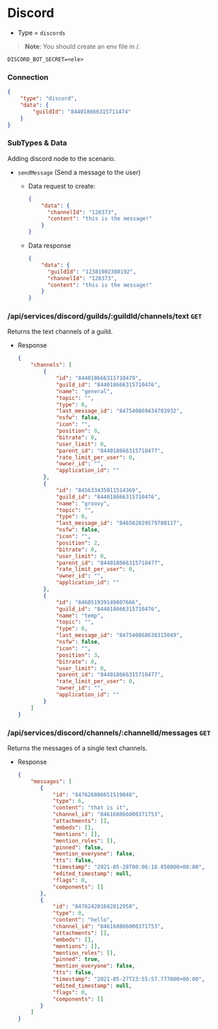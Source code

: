 # Discord
- Type = `discords`

> **Note**: You should create an env file in /.
```dotenv
DISCORD_BOT_SECRET=<ele>
```

### Connection
```json
{
    "type": "discord",
    "data": {
        "guildId": "844018666315711474"
    }
}
```

### SubTypes & Data
Adding discord node to the scenario.
- `sendMessage` (Send a message to the user)
    - Data request to create:
    
        ```json
        {
            "data": {
              "channelId": "128373",
              "content": "this is the message!"
            }
        }
        ```
    
    - Data response
        ```json
        {
            "data": {
              "guildId": "12381902380192",
              "channelId": "128373",
              "content": "this is the message!"
            }
        }
        ```
### /api/services/discord/guilds/:guildId/channels/text `GET`
Returns the text channels of a guild.
- Response
    ```json
    {
        "channels": [
            {
                "id": "844018666315710479",
                "guild_id": "844018666315710476",
                "name": "general",
                "topic": "",
                "type": 0,
                "last_message_id": "847540869434703932",
                "nsfw": false,
                "icon": "",
                "position": 0,
                "bitrate": 0,
                "user_limit": 0,
                "parent_id": "844018666315710477",
                "rate_limit_per_user": 0,
                "owner_id": "",
                "application_id": ""
            },
            {
                "id": "845633435011514369",
                "guild_id": "844018666315710476",
                "name": "groovy",
                "topic": "",
                "type": 0,
                "last_message_id": "846502029579780117",
                "nsfw": false,
                "icon": "",
                "position": 2,
                "bitrate": 0,
                "user_limit": 0,
                "parent_id": "844018666315710477",
                "rate_limit_per_user": 0,
                "owner_id": "",
                "application_id": ""
            },
            {
                "id": "846051939149807666",
                "guild_id": "844018666315710476",
                "name": "temp",
                "topic": "",
                "type": 0,
                "last_message_id": "847540868630315049",
                "nsfw": false,
                "icon": "",
                "position": 3,
                "bitrate": 0,
                "user_limit": 0,
                "parent_id": "844018666315710477",
                "rate_limit_per_user": 0,
                "owner_id": "",
                "application_id": ""
            }
        ]
    }
    ```
  
 ### /api/services/discord/channels/:channelId/messages `GET`
 Returns the messages of a single text channels.
 - Response
     ```json
     {
         "messages": [
            {
                "id": "847626806651519048",
                "type": 6,
                "content": "that is it",
                "channel_id": "846160866000371753",
                "attachments": [],
                "embeds": [],
                "mentions": [],
                "mention_roles": [],
                "pinned": false,
                "mention_everyone": false,
                "tts": false,
                "timestamp": "2021-05-28T00:06:18.850000+00:00",
                "edited_timestamp": null,
                "flags": 0,
                "components": []
            },
            {
                "id": "847624201682812958",
                "type": 0,
                "content": "hello",
                "channel_id": "846160866000371753",
                "attachments": [],
                "embeds": [],
                "mentions": [],
                "mention_roles": [],
                "pinned": true,
                "mention_everyone": false,
                "tts": false,
                "timestamp": "2021-05-27T23:55:57.777000+00:00",
                "edited_timestamp": null,
                "flags": 0,
                "components": []
            }
         ]
     }
     ```